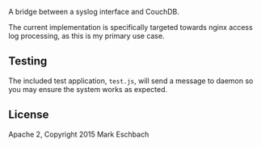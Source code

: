 A bridge between a syslog interface and CouchDB.

The current implementation is specifically targeted towards nginx access log processing, as this is my primary use case.

## Testing
The included test application, `test.js`, will send a message to daemon so
you may ensure the system works as expected.

## License
Apache 2, Copyright 2015 Mark Eschbach
